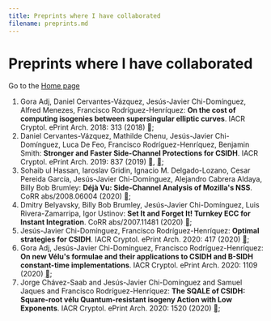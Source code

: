 ```yaml
---
title: Preprints where I have collaborated
filename: preprints.md
--- 
```


# Preprints where I have collaborated

Go to the [Home page](index.md)

1. Gora Adj, Daniel Cervantes-V&aacute;zquez, Jes&uacute;s-Javier Chi-Dom&iacute;nguez, Alfred Menezes, Francisco Rodr&iacute;guez-Henr&iacute;quez: **On the cost of computing isogenies between supersingular elliptic curves**. IACR Cryptol. ePrint Arch. 2018: 313 (2018) [&#xf35d;](https://eprint.iacr.org/2018/313);
2. Daniel Cervantes-V&aacute;zquez, Mathilde Chenu, Jes&uacute;s-Javier Chi-Dom&iacute;nguez, Luca De Feo, Francisco Rodr&iacute;guez-Henr&iacute;quez, Benjamin Smith: **Stronger and Faster Side-Channel Protections for CSIDH**. IACR Cryptol. ePrint Arch. 2019: 837 (2019) [&#xf35d;](https://eprint.iacr.org/2019/837), [&#xf360;](https://arxiv.org/abs/1907.08704);
3. Sohaib ul Hassan, Iaroslav Gridin, Ignacio M. Delgado-Lozano, Cesar Pereida Garc&iacute;a, Jes&uacute;s-Javier Chi-Dom&iacute;nguez, Alejandro Cabrera Aldaya, Billy Bob Brumley: **D&eacute;j&agrave; Vu: Side-Channel Analysis of Mozilla's NSS**. CoRR abs/2008.06004 (2020) [&#xf360;](https://arxiv.org/abs/2008.06004);
4. Dmitry Belyavsky, Billy Bob Brumley, Jes&uacute;s-Javier Chi-Dom&iacute;nguez, Luis Rivera-Zamarripa, Igor Ustinov: **Set It and Forget It! Turnkey ECC for Instant Integration**. CoRR abs/2007.11481 (2020) [&#xf360;](https://arxiv.org/abs/2007.11481);
5. Jes&uacute;s-Javier Chi-Dom&iacute;nguez, Francisco Rodr&iacute;guez-Henr&iacute;quez: **Optimal strategies for CSIDH**. IACR Cryptol. ePrint Arch. 2020: 417 (2020) [&#xf35d;](https://eprint.iacr.org/2020/417);
6. Gora Adj, Jes&uacute;s-Javier Chi-Dom&iacute;nguez, Francisco Rodr&iacute;guez-Henr&iacute;quez: **On new V&eacute;lu's formulae and their applications to CSIDH and B-SIDH constant-time implementations**. IACR Cryptol. ePrint Arch. 2020: 1109 (2020) [&#xf35d;](https://eprint.iacr.org/2020/1109);
7. Jorge Ch&aacute;vez-Saab and Jes&uacute;s-Javier Chi-Dom&iacute;nguez and Samuel Jaques and Francisco Rodr&iacute;guez-Henr&iacute;quez: **The SQALE of CSIDH: Square-root v&eacute;lu Quantum-resistant isogeny Action with Low Exponents**. IACR Cryptol. ePrint Arch. 2020: 1520 (2020) [&#xf35d;](https://eprint.iacr.org/2020/1520);
